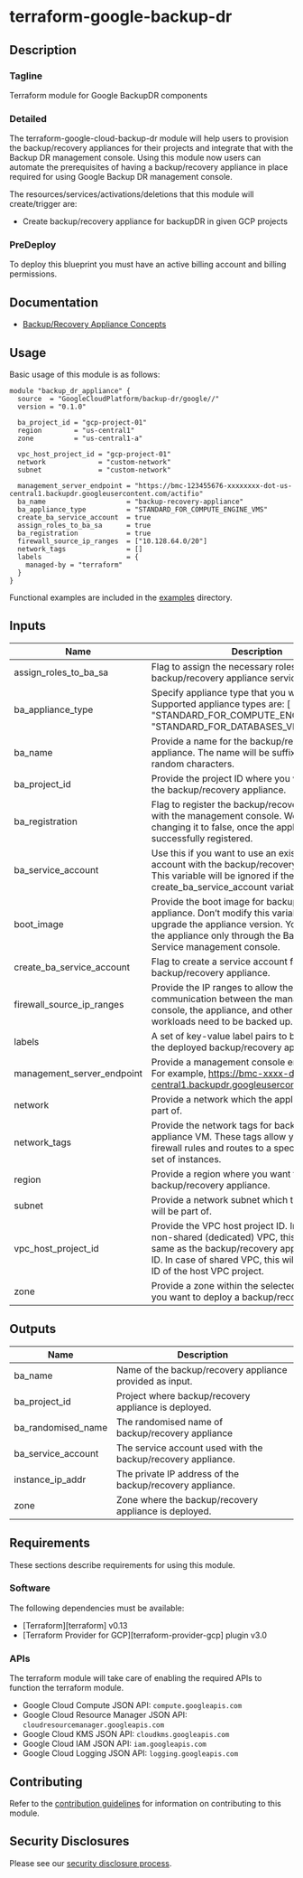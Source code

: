 # terraform-google-backup-dr

## Description
### Tagline
Terraform module for Google BackupDR components

### Detailed
The terraform-google-cloud-backup-dr module will help users to provision the backup/recovery appliances for their projects and integrate that with the Backup DR management console. Using this module now users can automate the  prerequisites  of having a backup/recovery appliance in place required for using Google Backup DR management console.


The resources/services/activations/deletions that this module will create/trigger are:

- Create backup/recovery appliance for backupDR in given GCP projects

### PreDeploy
To deploy this blueprint you must have an active billing account and billing permissions.

## Documentation
- [Backup/Recovery Appliance Concepts](https://cloud.google.com/backup-disaster-recovery/docs/concepts/manage-appliance)


## Usage
Basic usage of this module is as follows:

```hcl
module "backup_dr_appliance" {
  source  = "GoogleCloudPlatform/backup-dr/google//"
  version = "0.1.0"

  ba_project_id = "gcp-project-01"
  region        = "us-central1"
  zone          = "us-central1-a"

  vpc_host_project_id = "gcp-project-01"
  network             = "custom-network"
  subnet              = "custom-network"

  management_server_endpoint = "https://bmc-123455676-xxxxxxxx-dot-us-central1.backupdr.googleusercontent.com/actifio"
  ba_name                    = "backup-recovery-appliance"
  ba_appliance_type          = "STANDARD_FOR_COMPUTE_ENGINE_VMS"
  create_ba_service_account  = true
  assign_roles_to_ba_sa      = true
  ba_registration            = true
  firewall_source_ip_ranges  = ["10.128.64.0/20"]
  network_tags               = []
  labels                     = {
    managed-by = "terraform"
  }
}
```

Functional examples are included in the
[examples](./examples/) directory.

<!-- BEGINNING OF PRE-COMMIT-TERRAFORM DOCS HOOK -->
## Inputs

| Name | Description | Type | Default | Required |
|------|-------------|------|---------|:--------:|
| assign\_roles\_to\_ba\_sa | Flag to assign the necessary roles to the backup/recovery appliance service account. | `bool` | n/a | yes |
| ba\_appliance\_type | Specify appliance type that you want to deploy. Supported appliance types are: [ "STANDARD\_FOR\_COMPUTE\_ENGINE\_VMS" , "STANDARD\_FOR\_DATABASES\_VMWARE\_VMS" ] | `string` | n/a | yes |
| ba\_name | Provide a name for the backup/recovery appliance. The name will be suffixed with four random characters. | `string` | n/a | yes |
| ba\_project\_id | Provide the project ID where you want to deploy the backup/recovery appliance. | `string` | n/a | yes |
| ba\_registration | Flag to register the backup/recovery appliance with the management console. We recommend changing it to false, once the appliance is successfully registered. | `string` | `"true"` | no |
| ba\_service\_account | Use this if you want to use an existing service account with the backup/recovery appliance. This variable will be ignored if the create\_ba\_service\_account variable is set to true. | `string` | `"none"` | no |
| boot\_image | Provide the boot image for backup/recovery appliance.  Don’t modify this variable to update or upgrade the appliance version. You can upgrade the appliance only through the Backup and DR Service management console. | `string` | `"projects/backupdr-images/global/images/sky-11-0-13-278"` | no |
| create\_ba\_service\_account | Flag to create a service account for backup/recovery appliance. | `bool` | n/a | yes |
| firewall\_source\_ip\_ranges | Provide the IP ranges to allow the firewall communication between the management console, the appliance, and other subnets where workloads need to be backed up. | `list(string)` | `[]` | no |
| labels | A set of key-value label pairs to be assigned to the deployed backup/recovery appliance. | `map(string)` | `{}` | no |
| management\_server\_endpoint | Provide a management console endpoint URL. For example, https://bmc-xxxx-dot-us-central1.backupdr.googleusercontent.com/actifio | `string` | n/a | yes |
| network | Provide a network which the appliance will be part of. | `string` | n/a | yes |
| network\_tags | Provide the network tags for backup/recovery appliance VM. These tags allow you to apply firewall rules and routes to a specific instance or set of instances. | `list(string)` | `[]` | no |
| region | Provide a region where you want to deploy a backup/recovery appliance. | `string` | n/a | yes |
| subnet | Provide a network subnet which the appliance will be part of. | `string` | n/a | yes |
| vpc\_host\_project\_id | Provide the VPC host project ID. In case of a non-shared (dedicated) VPC, this will be the  same as the backup/recovery appliance project ID. In case of shared VPC, this will be the project ID of the host VPC project. | `string` | n/a | yes |
| zone | Provide a zone within the selected region where you want to deploy a backup/recovery appliance. | `string` | n/a | yes |

## Outputs

| Name | Description |
|------|-------------|
| ba\_name | Name of the backup/recovery appliance provided as input. |
| ba\_project\_id | Project where backup/recovery appliance is deployed. |
| ba\_randomised\_name | The randomised name of backup/recovery appliance |
| ba\_service\_account | The service account used with the backup/recovery appliance. |
| instance\_ip\_addr | The private IP address of the backup/recovery appliance. |
| zone | Zone where the backup/recovery appliance is deployed. |

<!-- END OF PRE-COMMIT-TERRAFORM DOCS HOOK -->

## Requirements

These sections describe requirements for using this module.

### Software

The following dependencies must be available:

- [Terraform][terraform] v0.13
- [Terraform Provider for GCP][terraform-provider-gcp] plugin v3.0

### APIs

The terraform module will take care of enabling the required APIs to function the terraform module.

- Google Cloud Compute JSON API: `compute.googleapis.com`
- Google Cloud Resource Manager JSON API: `cloudresourcemanager.googleapis.com`
- Google Cloud KMS JSON API: `cloudkms.googleapis.com`
- Google Cloud IAM JSON API: `iam.googleapis.com`
- Google Cloud Logging JSON API: `logging.googleapis.com`

## Contributing

Refer to the [contribution guidelines](./CONTRIBUTING.md) for
information on contributing to this module.

## Security Disclosures

Please see our [security disclosure process](./SECURITY.md).
